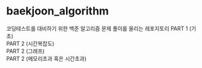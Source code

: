 # baekjoon_algorithm
코딩테스트를 대비하기 위한 백준 알고리즘 문제 풀이를 올리는 레포지토리 
PART 1 (기초)</br>
PART 2 (시간복잡도) </br>
PART 2 (그래프) </br>
PART 2 (메모리초과 혹은 시간초과) </br> 
